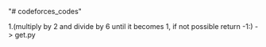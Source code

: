 "# codeforces_codes" 

1.(multiply by 2 and divide by 6 until it becomes 1, if not possible return -1:) -> get.py
